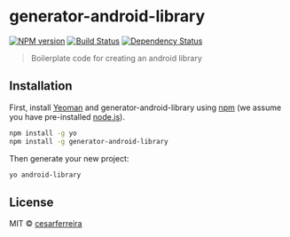 # generator-android-library
[![NPM version][npm-image]][npm-url] [![Build Status][travis-image]][travis-url] [![Dependency Status][daviddm-image]][daviddm-url]
> Boilerplate code for creating an android library

## Installation

First, install [Yeoman](http://yeoman.io) and generator-android-library using [npm](https://www.npmjs.com/) (we assume you have pre-installed [node.js](https://nodejs.org/)).

```bash
npm install -g yo
npm install -g generator-android-library
```

Then generate your new project:

```bash
yo android-library
```

## License

MIT © [cesarferreira](http://cesarferreira.com)


[npm-image]: https://badge.fury.io/js/generator-android-library.svg
[npm-url]: https://npmjs.org/package/generator-android-library
[travis-image]: https://travis-ci.org/cesarferreira/generator-android-library.svg?branch=master
[travis-url]: https://travis-ci.org/cesarferreira/generator-android-library
[daviddm-image]: https://david-dm.org/cesarferreira/generator-android-library.svg?theme=shields.io
[daviddm-url]: https://david-dm.org/cesarferreira/generator-android-library
[coveralls-image]: https://coveralls.io/repos/cesarferreira/generator-android-library/badge.svg
[coveralls-url]: https://coveralls.io/r/cesarferreira/generator-android-library
